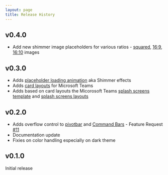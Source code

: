 ```yaml
---
layout: page
title: Release History
---
```


## v0.4.0
- Add new shimmer image placeholders for various ratios - [squared](https://lab.n8d.studio/htwoo/htwoo-core/?p=atoms-shimmer-squared), [16:9](https://lab.n8d.studio/htwoo/htwoo-core/?p=atoms-shimmer-img-16x10), [16:10]((https://lab.n8d.studio/htwoo/htwoo-core/?p=atoms-shimmer-img-16x10)) images

## v0.3.0
- Adds [placeholder loading animation](https://lab.n8d.studio/htwoo/htwoo-core/?p=viewall-atoms-loading) aka Shimmer effects
- Adds [card layouts](https://lab.n8d.studio/htwoo/htwoo-core/?p=organism-teams-splash-card) for Microsoft Teams
- Adds based on card layouts the Micorosoft Teams [splash screens template](https://lab.n8d.studio/htwoo/htwoo-core/?p=templates-teams-splash-screen-multi) and [splash screens layouts](https://lab.n8d.studio/htwoo/htwoo-core/?p=viewall-pages-teams)

## v0.2.0
- Adds overflow control to [pivotbar](https://lab.n8d.studio/htwoo/htwoo-core/?p=molecules-pivotbar-overflow) and [Command Bars](https://lab.n8d.studio/htwoo/htwoo-core/?p=molecules-cmdbar-overflow) - Feature Request [#11](https://github.com/n8design/htwoo/issues/11)
- Documentation update
- Fixies on color handling especially on dark theme

## v0.1.0

Initial release